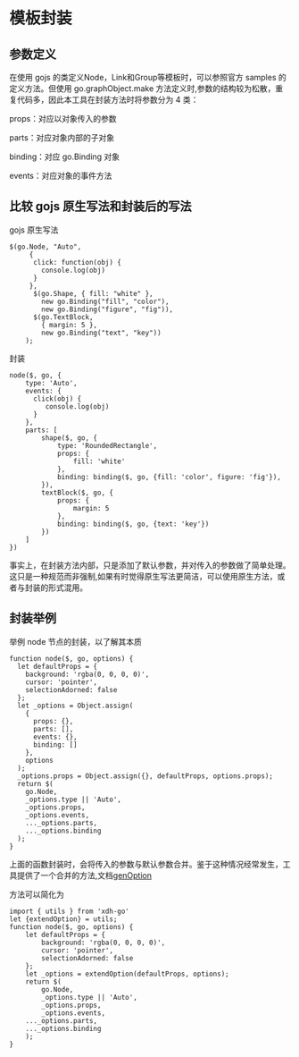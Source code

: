 # 模板封装

## 参数定义

在使用 gojs 的类定义Node，Link和Group等模板时，可以参照官方 samples 的定义方法。但使用 go.graphObject.make 方法定义时,参数的结构较为松散，重复代码多，因此本工具在封装方法时将参数分为 4 类：

props：对应以对象传入的参数

parts：对应对象内部的子对象

binding：对应 go.Binding 对象

events：对应对象的事件方法

## 比较 gojs 原生写法和封装后的写法

gojs 原生写法

```
$(go.Node, "Auto",
     {
      click: function(obj) {
        console.log(obj)
      }
     },
      $(go.Shape, { fill: "white" },
        new go.Binding("fill", "color"),
        new go.Binding("figure", "fig")),
      $(go.TextBlock,
        { margin: 5 },
        new go.Binding("text", "key"))
    );
```

封装

```
node($, go, {
    type: 'Auto',
    events: {
      click(obj) {
         console.log(obj)
      }
    },
    parts: [
        shape($, go, {
            type: 'RoundedRectangle',
            props: {
                fill: 'white'
            },
            binding: binding($, go, {fill: 'color', figure: 'fig'}),
        }),
        textBlock($, go, {
            props: {
                margin: 5
            },
            binding: binding($, go, {text: 'key'})
        })
    ]
})
```

事实上，在封装方法内部，只是添加了默认参数，并对传入的参数做了简单处理。这只是一种规范而非强制,如果有时觉得原生写法更简洁，可以使用原生方法，或者与封装的形式混用。

## 封装举例

举例 node 节点的封装，以了解其本质

```
function node($, go, options) {
  let defaultProps = {
    background: 'rgba(0, 0, 0, 0)',
    cursor: 'pointer',
    selectionAdorned: false
  };
  let _options = Object.assign(
    {
      props: {},
      parts: [],
      events: {},
      binding: []
    },
    options
  );
  _options.props = Object.assign({}, defaultProps, options.props);
  return $(
    go.Node,
    _options.type || 'Auto',
    _options.props,
    _options.events,
    ..._options.parts,
    ..._options.binding
  );
}
```

上面的函数封装时，会将传入的参数与默认参数合并。鉴于这种情况经常发生，工具提供了一个合并的方法,文档[genOption](/api.html?url=/xdh-go/doc/utils_node-parts_util_fun.js.html)

方法可以简化为

```
import { utils } from 'xdh-go'
let {extendOption} = utils;
function node($, go, options) {
    let defaultProps = {
        background: 'rgba(0, 0, 0, 0)',
        cursor: 'pointer',
        selectionAdorned: false
    };
    let _options = extendOption(defaultProps, options);
    return $(
        go.Node,
        _options.type || 'Auto',
        _options.props,
        _options.events,
    ..._options.parts,
    ..._options.binding
    );
}
```

